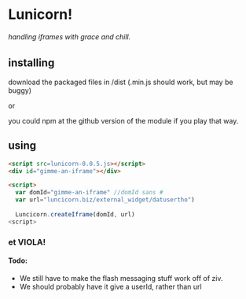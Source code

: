 # Lunicorn!
###### handling iframes with grace and chill.

## installing

download the packaged files in /dist (.min.js should work, but may be buggy)

or

you could npm at the github version of the module if you play that way.

## using
```html
<script src=lunicorn-0.0.5.js></script>
<div id="gimme-an-iframe"></div>

<script>
  var domId="gimme-an-iframe" //domId sans #
  var url="luncicorn.biz/external_widget/datusertho")
  
  Luncicorn.createIframe(domId, url)
<script>
```

### et VIOLA!


#### Todo:
- We still have to make the flash messaging stuff work off of ziv.
- We should probably have it give a userId, rather than url

